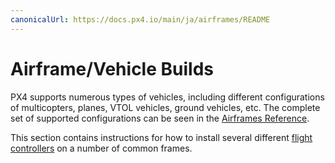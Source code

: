 ```yaml
---
canonicalUrl: https://docs.px4.io/main/ja/airframes/README
---
```


# Airframe/Vehicle Builds

PX4 supports numerous types of vehicles, including different configurations of multicopters, planes, VTOL vehicles, ground vehicles, etc. The complete set of supported configurations can be seen in the [Airframes Reference](../airframes/airframe_reference.md).

This section contains instructions for how to install several different [flight controllers](../flight_controller/README.md) on a number of common frames.
